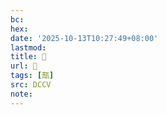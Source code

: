 ```yaml
---
bc:
hex:
date: '2025-10-13T10:27:49+08:00'
lastmod:
title: 􄞱
url: 􄞱
tags: [㼹]
src: DCCV
note:
---
```

